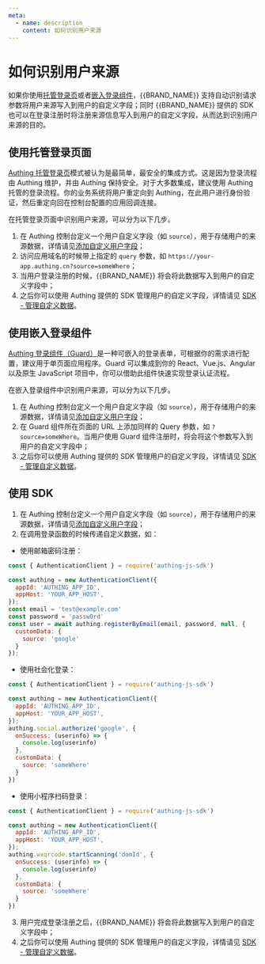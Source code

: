 ```yaml
---
meta:
  - name: description
    content: 如何识别用户来源
---
```


# 如何识别用户来源

<LastUpdated/>

如果你使用[托管登录页](/guides/basics/authenticate-first-user/use-hosted-login-page.md)或者[嵌入登录组件](/reference/guard/v2/)，{{BRAND_NAME}} 支持自动识别请求参数将用户来源写入到用户的自定义字段；同时 {{BRAND_NAME}} 提供的 SDK 也可以在登录注册时将注册来源信息写入到用户的自定义字段，从而达到识别用户来源的目的。

## 使用托管登录页面

[Authing 托管登录页](/guides/basics/authenticate-first-user/use-hosted-login-page.md)模式被认为是最简单，最安全的集成方式。这是因为登录流程由 Authing 维护，并由 Authing 保持安全。对于大多数集成，建议使用 Authing 托管的登录流程。你的业务系统将用户重定向到 Authing，在此用户进行身份验证，然后重定向回在控制台配置的应用回调连接。

在托管登录页面中识别用户来源，可以分为以下几步。

1. 在 Authing 控制台定义一个用户自定义字段（如 `source`），用于存储用户的来源数据，详情请见[添加自定义用户字段](/guides/users/user-defined-field/)；
2. 访问应用域名的时候带上指定的 `query` 参数，如 `https://your-app.authing.cn?source=someWhere`；
3. 当用户登录注册的时候，{{BRAND_NAME}} 将会将此数据写入到用户的自定义字段中；
4. 之后你可以使用 Authing 提供的 SDK 管理用户的自定义字段，详情请见 [SDK - 管理自定义数据](/reference/sdk-for-node/management/UsersManagementClient.md#获取自定义数据)。

## 使用嵌入登录组件

[Authing 登录组件（Guard）](/reference/guard/v2/)是一种可嵌入的登录表单，可根据你的需求进行配置，建议用于单页面应用程序。Guard 可以集成到你的 React、Vue.js、Angular 以及原生 JavaScript 项目中，你可以借助此组件快速实现登录认证流程。

在嵌入登录组件中识别用户来源，可以分为以下几步。

1. 在 Authing 控制台定义一个用户自定义字段（如 `source`），用于存储用户的来源数据，详情请见[添加自定义用户字段](/guides/users/user-defined-field/)；
2. 在 Guard 组件所在页面的 URL 上添加同样的 Query 参数，如 `?source=someWhere`。当用户使用 Guard 组件注册时，将会将这个参数写入到用户的自定义字段中；
3. 之后你可以使用 Authing 提供的 SDK 管理用户的自定义字段，详情请见 [SDK - 管理自定义数据](/reference/sdk-for-node/management/UsersManagementClient.md#获取自定义数据)。

## 使用 SDK

1. 在 Authing 控制台定义一个用户自定义字段（如 `source`），用于存储用户的来源数据，详情请见[添加自定义用户字段](/guides/users/user-defined-field/)；
2. 在调用登录函数的时候传递自定义数据，如：

- 使用邮箱密码注册：

```javascript
const { AuthenticationClient } = require('authing-js-sdk')

const authing = new AuthenticationClient({
  appId: 'AUTHING_APP_ID',
  appHost: 'YOUR_APP_HOST',
});
const email = 'test@example.com'
const password = 'passw0rd'
const user = await authing.registerByEmail(email, password, null, {
  customData: {
    source: 'google'
  }
});
```

- 使用社会化登录：

```javascript
const { AuthenticationClient } = require('authing-js-sdk')

const authing = new AuthenticationClient({
  appId: 'AUTHING_APP_ID',
  appHost: 'YOUR_APP_HOST',
});
authing.social.authorize('google', {
  onSuccess: (userinfo) => {
    console.log(userinfo)
  },
  customData: {
    source: 'someWhere'
  }
})
```

- 使用小程序扫码登录：

```javascript
const { AuthenticationClient } = require('authing-js-sdk')

const authing = new AuthenticationClient({
  appId: 'AUTHING_APP_ID',
  appHost: 'YOUR_APP_HOST',
});
authing.wxqrcode.startScanning('domId', {
  onSuccess: (userinfo) => {
    console.log(userinfo)
  },
  customData: {
    source: 'someWhere'
  }
})
```

3. 用户完成登录注册之后，{{BRAND_NAME}} 将会将此数据写入到用户的自定义字段中；
4. 之后你可以使用 Authing 提供的 SDK 管理用户的自定义字段，详情请见 [SDK - 管理自定义数据](/reference/sdk-for-node/management/UsersManagementClient.md#获取自定义数据)。


